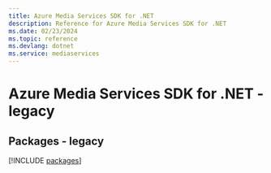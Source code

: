 ```yaml
---
title: Azure Media Services SDK for .NET
description: Reference for Azure Media Services SDK for .NET
ms.date: 02/23/2024
ms.topic: reference
ms.devlang: dotnet
ms.service: mediaservices
---
```

# Azure Media Services SDK for .NET - legacy
## Packages - legacy
[!INCLUDE [packages](media-services-index.md)]